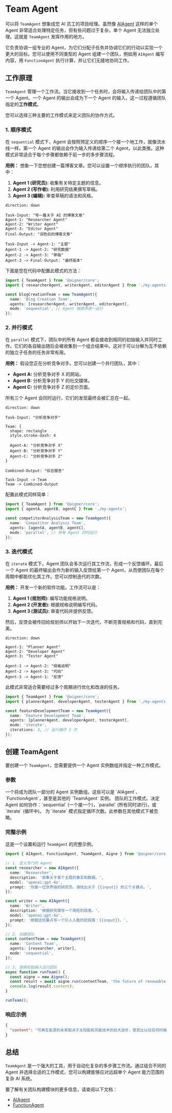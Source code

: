 # Team Agent

可以将 `TeamAgent` 想象成您 AI 员工的项目经理。虽然像 [AIAgent](./core-agents-ai-agent.md) 这样的单个 Agent 非常适合处理特定任务，但有些问题过于复杂，单个 Agent 无法独立处理。这就是 `TeamAgent` 发挥作用的地方。

它负责协调一组专业的 Agent，为它们分配子任务并协调它们的行动以实现一个更大的目标。您可以使用不同类型的 Agent 组建一个团队，例如用 `AIAgent` 编写内容，用 `FunctionAgent` 执行计算，并让它们无缝地协同工作。

## 工作原理

`TeamAgent` 管理一个工作流。当它接收到一个任务时，会将输入传递给团队中的第一个 Agent。一个 Agent 的输出会成为下一个 Agent 的输入，这一过程遵循团队指定的**工作模式**。

您可以选择三种主要的工作模式来定义团队的协作方式。

### 1. 顺序模式

在 `sequential` 模式下，Agent 会按照预定义的顺序一个接一个地工作，就像流水线一样。第一个 Agent 的输出会作为输入传递给第二个 Agent，以此类推。这种模式非常适合于每个步骤都依赖于前一步的多步骤流程。

**用例：** 想象一下您想创建一篇博客文章。您可以设置一个顺序执行的团队，其中：
1.  **Agent 1 (研究员):** 收集有关特定主题的信息。
2.  **Agent 2 (写作者):** 利用研究结果撰写草稿。
3.  **Agent 3 (编辑):** 审查草稿的语法和风格。

```d2 Sequential Mode Flowchart
direction: down

Task-Input: "写一篇关于 AI 的博客文章"
Agent-1: "Researcher Agent"
Agent-2: "Writer Agent"
Agent-3: "Editor Agent"
Final-Output: "润色后的博客文章"

Task-Input -> Agent-1: "主题"
Agent-1 -> Agent-2: "研究数据"
Agent-2 -> Agent-3: "草稿"
Agent-3 -> Final-Output: "最终版本"
```

下面是您在代码中配置此模式的方法：

```typescript TeamAgent in Sequential Mode icon=logos:typescript
import { TeamAgent } from '@aigner/core';
import { researcherAgent, writerAgent, editorAgent } from './my-agents';

const blogCreationTeam = new TeamAgent({
  name: 'Blog Creation Team',
  agents: [researcherAgent, writerAgent, editorAgent],
  mode: 'sequential', // Agent 按顺序逐一运行
});
```

### 2. 并行模式

在 `parallel` 模式下，团队中的所有 Agent 都会接收到相同的初始输入并同时工作。它们的各自输出随后会被收集到一个组合结果中。这对于可以分解为互不依赖的独立子任务的任务非常有用。

**用例：** 假设您正在分析竞争对手。您可以创建一个并行团队，其中：
*   **Agent A:** 分析竞争对手 X 的网站。
*   **Agent B:** 分析竞争对手 Y 的社交媒体。
*   **Agent C:** 分析竞争对手 Z 的定价页面。

所有三个 Agent 会同时运行，它们的发现最终会被汇总在一起。

```d2 Parallel Mode Flowchart
direction: down

Task-Input: "分析竞争对手"

Team: {
  shape: rectangle
  style.stroke-dash: 4
  
  Agent-A: "分析竞争对手 X"
  Agent-B: "分析竞争对手 Y"
  Agent-C: "分析竞争对手 Z"
}

Combined-Output: "综合报告"

Task-Input -> Team
Team -> Combined-Output
```

配置此模式同样简单：

```typescript TeamAgent in Parallel Mode icon=logos:typescript
import { TeamAgent } from '@aigner/core';
import { agentA, agentB, agentC } from './my-agents';

const competitorAnalysisTeam = new TeamAgent({
  name: 'Competitor Analysis Team',
  agents: [agentA, agentB, agentC],
  mode: 'parallel', // 所有 Agent 同时运行
});
```

### 3. 迭代模式

在 `iterate` 模式下，Agent 团队会多次运行其工作流，形成一个反馈循环。最后一个 Agent 的最终输出会作为新的输入反馈给第一个 Agent，从而使团队在每个周期中都能优化其工作。您可以控制迭代的次数。

**用例：** 开发一个新的软件功能。工作流可以是：
1.  **Agent 1 (规划师):** 编写功能规格说明。
2.  **Agent 2 (开发者):** 根据规格说明编写代码。
3.  **Agent 3 (测试员):** 审查代码并提供反馈。

然后，反馈会被传回给规划师以开始下一次迭代，不断完善规格和代码，直到完美。

```d2 Iterate Mode Flowchart
direction: down

Agent-1: "Planner Agent"
Agent-2: "Developer Agent"
Agent-3: "Tester Agent"

Agent-1 -> Agent-2: "规格说明"
Agent-2 -> Agent-3: "代码"
Agent-3 -> Agent-1: "反馈"
```

此模式非常适合需要经过多个周期进行优化和改进的任务。

```typescript TeamAgent in Iterate Mode icon=logos:typescript
import { TeamAgent } from '@aigner/core';
import { plannerAgent, developerAgent, testerAgent } from './my-agents';

const featureDevelopmentTeam = new TeamAgent({
  name: 'Feature Development Team',
  agents: [plannerAgent, developerAgent, testerAgent],
  mode: 'iterate',
  iterations: 3, // 运行循环 3 次
});
```

## 创建 TeamAgent

要创建一个 `TeamAgent`，您需要提供一个 Agent 实例数组并指定一种工作模式。

### 参数

<x-field-group>
  <x-field data-name="name" data-type="string" data-required="true" data-desc="团队 Agent 的唯一名称。"></x-field>
  <x-field data-name="description" data-type="string" data-required="false" data-desc="关于团队工作的简要描述。"></x-field>
  <x-field data-name="agents" data-type="Agent[]" data-required="true">
    <x-field-desc markdown>一个将成为团队一部分的 Agent 实例数组。这些可以是 `AIAgent`、`FunctionAgent`，甚至是其他的 `TeamAgent` 实例。</x-field-desc>
  </x-field>
  <x-field data-name="mode" data-type="'sequential' | 'parallel' | 'iterate'" data-required="true" data-default="sequential">
    <x-field-desc markdown>团队的工作模式。决定 Agent 如何协作：`sequential` (一个接一个)，`parallel` (所有同时进行)，或 `iterate` (循环中)。</x-field-desc>
  </x-field>
  <x-field data-name="iterations" data-type="number" data-required="false" data-default="1">
    <x-field-desc markdown>为 `iterate` 模式指定循环次数。此参数在其他模式下被忽略。</x-field-desc>
  </x-field>
</x-field-group>

### 完整示例

这是一个设置和运行 `TeamAgent` 的完整示例。

```typescript Full TeamAgent Example icon=logos:typescript
import { AIAgent, FunctionAgent, TeamAgent, Aigne } from '@aigner/core';

// 1. 定义专门的 Agent
const researcher = new AIAgent({
  name: 'Researcher',
  description: '收集关于某个主题的事实和数据。',
  model: 'openai:gpt-4o',
  prompt: '你是一位世界级的研​​究员。请找出关于 {{input}} 的三个关键点。',
});

const writer = new AIAgent({
  name: 'Writer',
  description: '根据研究撰写一个简短的段落。',
  model: 'openai:gpt-4o',
  prompt: '根据这些要点写一个引人入胜的短段落：{{input}}。',
});

// 2. 创建团队
const contentTeam = new TeamAgent({
  name: 'Content Team',
  agents: [researcher, writer],
  mode: 'sequential',
});

// 3. 使用初始输入运行团队
async function runTeam() {
  const aigne = new Aigne();
  const result = await aigne.run(contentTeam, 'the future of renewable energy');
  console.log(result.content);
}

runTeam();
```

### 响应示例

```json Response
{
  "content": "可再生能源的未来取决于太阳能和风能技术的巨大进步，使其比以往任何时候都更高效、更经济。这一转变的关键在于下一代储能解决方案的发展，例如固态电池，它有望通过储存多余的电力以备在没有阳光或风力时使用，从而解决间歇性问题。此外，全球范围内推动去中心化智能电网的努力正使社区能够自行生产和管理清洁能源，从而增强了韧性并减少了对传统电力基础设施的依赖。"
}
```

## 总结

`TeamAgent` 是一个强大的工具，用于自动化复杂的多步骤工作流。通过组合不同的 Agent 并选择合适的工作模式，您可以构建能够应对远超单个 Agent 能力范围的复杂 AI 系统。

要了解有关团队构建模块的更多信息，请查阅以下文档：
*   [AIAgent](./core-agents-ai-agent.md)
*   [FunctionAgent](./core-agents-function-agent.md)